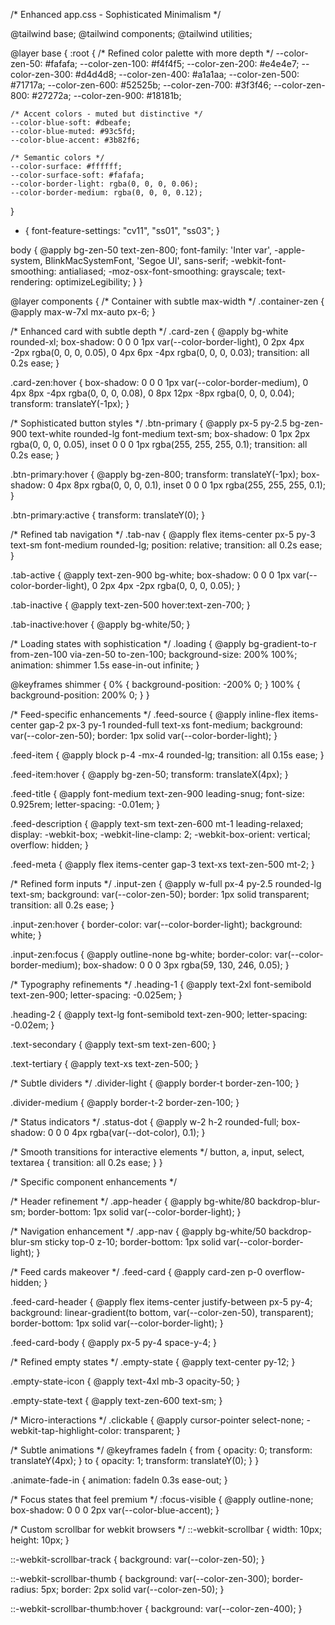 /* Enhanced app.css - Sophisticated Minimalism */

@tailwind base;
@tailwind components;
@tailwind utilities;

@layer base {
  :root {
    /* Refined color palette with more depth */
    --color-zen-50: #fafafa;
    --color-zen-100: #f4f4f5;
    --color-zen-200: #e4e4e7;
    --color-zen-300: #d4d4d8;
    --color-zen-400: #a1a1aa;
    --color-zen-500: #71717a;
    --color-zen-600: #52525b;
    --color-zen-700: #3f3f46;
    --color-zen-800: #27272a;
    --color-zen-900: #18181b;
    
    /* Accent colors - muted but distinctive */
    --color-blue-soft: #dbeafe;
    --color-blue-muted: #93c5fd;
    --color-blue-accent: #3b82f6;
    
    /* Semantic colors */
    --color-surface: #ffffff;
    --color-surface-soft: #fafafa;
    --color-border-light: rgba(0, 0, 0, 0.06);
    --color-border-medium: rgba(0, 0, 0, 0.12);
  }

  * {
    font-feature-settings: "cv11", "ss01", "ss03";
  }

  body {
    @apply bg-zen-50 text-zen-800;
    font-family: 'Inter var', -apple-system, BlinkMacSystemFont, 'Segoe UI', sans-serif;
    -webkit-font-smoothing: antialiased;
    -moz-osx-font-smoothing: grayscale;
    text-rendering: optimizeLegibility;
  }
}

@layer components {
  /* Container with subtle max-width */
  .container-zen {
    @apply max-w-7xl mx-auto px-6;
  }

  /* Enhanced card with subtle depth */
  .card-zen {
    @apply bg-white rounded-xl;
    box-shadow: 
      0 0 0 1px var(--color-border-light),
      0 2px 4px -2px rgba(0, 0, 0, 0.05),
      0 4px 6px -4px rgba(0, 0, 0, 0.03);
    transition: all 0.2s ease;
  }

  .card-zen:hover {
    box-shadow: 
      0 0 0 1px var(--color-border-medium),
      0 4px 8px -4px rgba(0, 0, 0, 0.08),
      0 8px 12px -8px rgba(0, 0, 0, 0.04);
    transform: translateY(-1px);
  }

  /* Sophisticated button styles */
  .btn-primary {
    @apply px-5 py-2.5 bg-zen-900 text-white rounded-lg font-medium text-sm;
    box-shadow: 
      0 1px 2px rgba(0, 0, 0, 0.05),
      inset 0 0 0 1px rgba(255, 255, 255, 0.1);
    transition: all 0.2s ease;
  }

  .btn-primary:hover {
    @apply bg-zen-800;
    transform: translateY(-1px);
    box-shadow: 
      0 4px 8px rgba(0, 0, 0, 0.1),
      inset 0 0 0 1px rgba(255, 255, 255, 0.1);
  }

  .btn-primary:active {
    transform: translateY(0);
  }

  /* Refined tab navigation */
  .tab-nav {
    @apply flex items-center px-5 py-3 text-sm font-medium rounded-lg;
    position: relative;
    transition: all 0.2s ease;
  }

  .tab-active {
    @apply text-zen-900 bg-white;
    box-shadow: 
      0 0 0 1px var(--color-border-light),
      0 2px 4px -2px rgba(0, 0, 0, 0.05);
  }

  .tab-inactive {
    @apply text-zen-500 hover:text-zen-700;
  }

  .tab-inactive:hover {
    @apply bg-white/50;
  }

  /* Loading states with sophistication */
  .loading {
    @apply bg-gradient-to-r from-zen-100 via-zen-50 to-zen-100;
    background-size: 200% 100%;
    animation: shimmer 1.5s ease-in-out infinite;
  }

  @keyframes shimmer {
    0% { background-position: -200% 0; }
    100% { background-position: 200% 0; }
  }

  /* Feed-specific enhancements */
  .feed-source {
    @apply inline-flex items-center gap-2 px-3 py-1 rounded-full text-xs font-medium;
    background: var(--color-zen-50);
    border: 1px solid var(--color-border-light);
  }

  .feed-item {
    @apply block p-4 -mx-4 rounded-lg;
    transition: all 0.15s ease;
  }

  .feed-item:hover {
    @apply bg-zen-50;
    transform: translateX(4px);
  }

  .feed-title {
    @apply font-medium text-zen-900 leading-snug;
    font-size: 0.925rem;
    letter-spacing: -0.01em;
  }

  .feed-description {
    @apply text-sm text-zen-600 mt-1 leading-relaxed;
    display: -webkit-box;
    -webkit-line-clamp: 2;
    -webkit-box-orient: vertical;
    overflow: hidden;
  }

  .feed-meta {
    @apply flex items-center gap-3 text-xs text-zen-500 mt-2;
  }

  /* Refined form inputs */
  .input-zen {
    @apply w-full px-4 py-2.5 rounded-lg text-sm;
    background: var(--color-zen-50);
    border: 1px solid transparent;
    transition: all 0.2s ease;
  }

  .input-zen:hover {
    border-color: var(--color-border-light);
    background: white;
  }

  .input-zen:focus {
    @apply outline-none bg-white;
    border-color: var(--color-border-medium);
    box-shadow: 0 0 0 3px rgba(59, 130, 246, 0.05);
  }

  /* Typography refinements */
  .heading-1 {
    @apply text-2xl font-semibold text-zen-900;
    letter-spacing: -0.025em;
  }

  .heading-2 {
    @apply text-lg font-semibold text-zen-900;
    letter-spacing: -0.02em;
  }

  .text-secondary {
    @apply text-sm text-zen-600;
  }

  .text-tertiary {
    @apply text-xs text-zen-500;
  }

  /* Subtle dividers */
  .divider-light {
    @apply border-t border-zen-100;
  }

  .divider-medium {
    @apply border-t-2 border-zen-100;
  }

  /* Status indicators */
  .status-dot {
    @apply w-2 h-2 rounded-full;
    box-shadow: 0 0 0 4px rgba(var(--dot-color), 0.1);
  }

  /* Smooth transitions for interactive elements */
  button, a, input, select, textarea {
    transition: all 0.2s ease;
  }
}

/* Specific component enhancements */

/* Header refinement */
.app-header {
  @apply bg-white/80 backdrop-blur-sm;
  border-bottom: 1px solid var(--color-border-light);
}

/* Navigation enhancement */
.app-nav {
  @apply bg-white/50 backdrop-blur-sm sticky top-0 z-10;
  border-bottom: 1px solid var(--color-border-light);
}

/* Feed cards makeover */
.feed-card {
  @apply card-zen p-0 overflow-hidden;
}

.feed-card-header {
  @apply flex items-center justify-between px-5 py-4;
  background: linear-gradient(to bottom, var(--color-zen-50), transparent);
  border-bottom: 1px solid var(--color-border-light);
}

.feed-card-body {
  @apply px-5 py-4 space-y-4;
}

/* Refined empty states */
.empty-state {
  @apply text-center py-12;
}

.empty-state-icon {
  @apply text-4xl mb-3 opacity-50;
}

.empty-state-text {
  @apply text-zen-600 text-sm;
}

/* Micro-interactions */
.clickable {
  @apply cursor-pointer select-none;
  -webkit-tap-highlight-color: transparent;
}

/* Subtle animations */
@keyframes fadeIn {
  from { opacity: 0; transform: translateY(4px); }
  to { opacity: 1; transform: translateY(0); }
}

.animate-fade-in {
  animation: fadeIn 0.3s ease-out;
}

/* Focus states that feel premium */
:focus-visible {
  @apply outline-none;
  box-shadow: 0 0 0 2px var(--color-blue-accent);
}

/* Custom scrollbar for webkit browsers */
::-webkit-scrollbar {
  width: 10px;
  height: 10px;
}

::-webkit-scrollbar-track {
  background: var(--color-zen-50);
}

::-webkit-scrollbar-thumb {
  background: var(--color-zen-300);
  border-radius: 5px;
  border: 2px solid var(--color-zen-50);
}

::-webkit-scrollbar-thumb:hover {
  background: var(--color-zen-400);
}